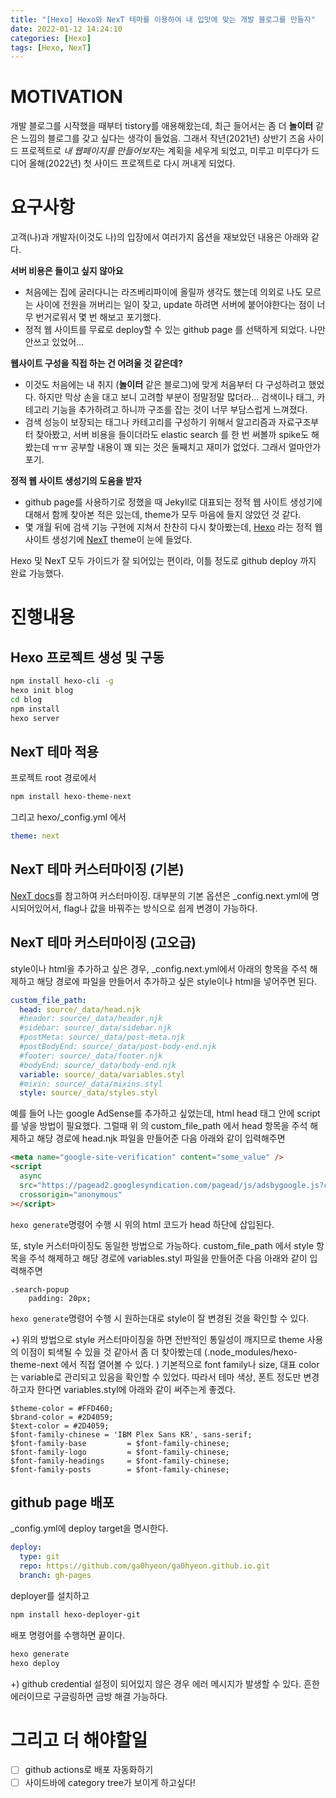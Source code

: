 ```yaml
---
title: "[Hexo] Hexo와 NexT 테마를 이용하여 내 입맛에 맞는 개발 블로그를 만들자"
date: 2022-01-12 14:24:10
categories: [Hexo]
tags: [Hexo, NexT]
---
```


# MOTIVATION

개발 블로그를 시작했을 때부터 tistory를 애용해왔는데, 최근 들어서는 좀 더 **놀이터** 같은 느낌의 블로그를 갖고 싶다는 생각이 들었음.
그래서 작년(2021년) 상반기 즈음 사이드 프로젝트로 *내 웹페이지를 만들어보자*는 계획을 세우게 되었고, 미루고 미루다가 드디어 올해(2022년) 첫 사이드 프로젝트로 다시 꺼내게 되었다.

# 요구사항

고객(나)과 개발자(이것도 나)의 입장에서 여러가지 옵션을 재보았던 내용은 아래와 같다.

**서버 비용은 들이고 싶지 않아요**

- 처음에는 집에 굴러다니는 라즈베리파이에 올릴까 생각도 했는데 의외로 나도 모르는 사이에 전원을 꺼버리는 일이 잦고, update 하려면 서버에 붙어야한다는 점이 너무 번거로워서 몇 번 해보고 포기했다.
- 정적 웹 사이트를 무료로 deploy할 수 있는 github page 를 선택하게 되었다. 나만 안쓰고 있었어...

**웹사이트 구성을 직접 하는 건 어려울 것 같은데?**

- 이것도 처음에는 내 취지 (**놀이터** 같은 블로그)에 맞게 처음부터 다 구성하려고 했었다. 하지만 막상 손을 대고 보니 고려할 부분이 정말정말 많더라... 검색이나 태그, 카테고리 기능을 추가하려고 하니까 구조를 잡는 것이 너무 부담스럽게 느껴졌다.
- 검색 성능이 보장되는 태그나 카테고리를 구성하기 위해서 알고리즘과 자료구조부터 찾아봤고, 서버 비용을 들이더라도 elastic search 를 한 번 써볼까 spike도 해봤는데 ㅠㅠ 공부할 내용이 꽤 되는 것은 둘째치고 재미가 없었다. 그래서 얼마안가 포기.

**정적 웹 사이트 생성기의 도움을 받자**

- github page를 사용하기로 정했을 때 Jekyll로 대표되는 정적 웹 사이트 생성기에 대해서 함께 찾아본 적은 있는데, theme가 모두 마음에 들지 않았던 것 같다.
- 몇 개월 뒤에 검색 기능 구현에 지쳐서 찬찬히 다시 찾아봤는데, [Hexo](https://hexo.io/ko/index.html) 라는 정적 웹 사이트 생성기에 [NexT](https://theme-next.js.org/) theme이 눈에 들었다.

Hexo 및 NexT 모두 가이드가 잘 되어있는 편이라, 이틀 정도로 github deploy 까지 완료 가능했다.

# 진행내용

## Hexo 프로젝트 생성 및 구동

```bash
npm install hexo-cli -g
hexo init blog
cd blog
npm install
hexo server
```

## NexT 테마 적용

프로젝트 root 경로에서

```bash
npm install hexo-theme-next
```

그리고 hexo/\_config.yml 에서

```yml
theme: next
```

## NexT 테마 커스터마이징 (기본)

[NexT docs](https://theme-next.js.org/docs/getting-started/)를 참고하여 커스터마이징.
대부분의 기본 옵션은 \_config.next.yml에 명시되어있어서, flag나 값을 바꿔주는 방식으로 쉽게 변경이 가능하다.

## NexT 테마 커스터마이징 (고오급)

style이나 html을 추가하고 싶은 경우, \_config.next.yml에서 아래의 항목을 주석 해제하고 해당 경로에 파일을 만들어서 추가하고 싶은 style이나 html을 넣어주면 된다.

```yml
custom_file_path:
  head: source/_data/head.njk
  #header: source/_data/header.njk
  #sidebar: source/_data/sidebar.njk
  #postMeta: source/_data/post-meta.njk
  #postBodyEnd: source/_data/post-body-end.njk
  #footer: source/_data/footer.njk
  #bodyEnd: source/_data/body-end.njk
  variable: source/_data/variables.styl
  #mixin: source/_data/mixins.styl
  style: source/_data/styles.styl
```

예를 들어 나는 google AdSense를 추가하고 싶었는데, html head 태그 안에 script를 넣을 방법이 필요했다.
그럴때 위 의 custom_file_path 에서 head 항목을 주석 해제하고 해당 경로에 head.njk 파일을 만들어준 다음 아래와 같이 입력해주면

```html
<meta name="google-site-verification" content="some_value" />
<script
  async
  src="https://pagead2.googlesyndication.com/pagead/js/adsbygoogle.js?client=some_value"
  crossorigin="anonymous"
></script>
```

`hexo generate`명령어 수행 시 위의 html 코드가 head 하단에 삽입된다.

또, style 커스터마이징도 동일한 방법으로 가능하다.
custom_file_path 에서 style 항목을 주석 해제하고 해당 경로에 variables.styl 파일을 만들어준 다음 아래와 같이 입력해주면

```stylus
.search-popup
    padding: 20px;
```

`hexo generate`명령어 수행 시 원하는대로 style이 잘 변경된 것을 확인할 수 있다.

+) 위의 방법으로 style 커스터마이징을 하면 전반적인 통일성이 깨지므로 theme 사용의 이점이 퇴색될 수 있을 것 같아서 좀 더 찾아봤는데 (.node_modules/hexo-theme-next 에서 직접 열어볼 수 있다. )
기본적으로 font family나 size, 대표 color 는 variable로 관리되고 있음을 확인할 수 있었다. 따라서 테마 색상, 폰트 정도만 변경하고자 한다면 variables.styl에 아래와 같이 써주는게 좋겠다.

```stylus
$theme-color = #FFD460;
$brand-color = #2D4059;
$text-color = #2D4059;
$font-family-chinese = 'IBM Plex Sans KR', sans-serif;
$font-family-base         = $font-family-chinese;
$font-family-logo         = $font-family-chinese;
$font-family-headings     = $font-family-chinese;
$font-family-posts        = $font-family-chinese;
```

## github page 배포

\_config.yml에 deploy target을 명시한다.

```yaml
deploy:
  type: git
  repo: https://github.com/ga0hyeon/ga0hyeon.github.io.git
  branch: gh-pages
```

deployer를 설치하고

```bash
npm install hexo-deployer-git
```

배포 명령어를 수행하면 끝이다.

```bash
hexo generate
hexo deploy
```

+) github credential 설정이 되어있지 않은 경우 에러 메시지가 발생할 수 있다. 흔한 에러이므로 구글링하면 금방 해결 가능하다.

# 그리고 더 해야할일

- [ ] github actions로 배포 자동화하기
- [ ] 사이드바에 category tree가 보이게 하고싶다!
